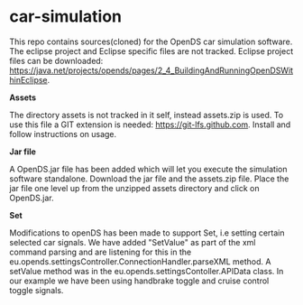 # car-simulation

This repo contains sources(cloned) for the OpenDS car simulation software. The eclipse project and Eclipse specific files are not tracked. Eclipse project files can be downloaded: https://java.net/projects/opends/pages/2_4_BuildingAndRunningOpenDSWithinEclipse. 

**Assets**

The directory assets is not tracked in it self, instead assets.zip is used. To use this file a GIT extension is needed: https://git-lfs.github.com. Install and follow instructions on usage.

 **Jar file**
 
 A OpenDS.jar file has been added which will let you execute the simulation software standalone. Download the jar file and the assets.zip file. Place the jar file one level up from the unzipped assets directory and click on OpenDS.jar.
 
 **Set**
 
  Modifications to openDS has been made to support Set, i.e setting certain selected car signals. We have added "SetValue" as part of the xml command parsing and are listening for this in the eu.opends.settingsController.ConnectionHandler.parseXML method. A setValue method was in the eu.opends.settingsContoller.APIData class.  In our example we have been using handbrake toggle and cruise control toggle signals.
